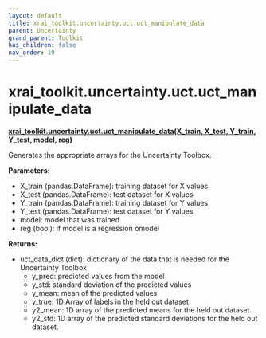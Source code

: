 ```yaml
---
layout: default
title: xrai_toolkit.uncertainty.uct.uct_manipulate_data
parent: Uncertainty
grand_parent: Toolkit
has_children: false
nav_order: 19
---
```


# xrai_toolkit.uncertainty.uct.uct_manipulate_data
**[xrai_toolkit.uncertainty.uct.uct_manipulate_data(X_train, X_test, Y_train, Y_test, model, reg)](https://github.com/gaberamolete/xrai_toolkit/blob/main/uncertainty/calibration.py)**


Generates the appropriate arrays for the Uncertainty Toolbox.


**Parameters:**
- X_train (pandas.DataFrame): training dataset for X values
- X_test (pandas.DataFrame): test dataset for X values
- Y_train (pandas.DataFrame): training dataset for Y values
- Y_test (pandas.DataFrame): test dataset for Y values
- model: model that was trained
- reg (bool): if model is a regression omodel

**Returns:**
- uct_data_dict (dict): dictionary of the data that is needed for the Uncertainty Toolbox
    - y_pred: predicted values from the model
    - y_std: standard deviation of the predicted values
    - y_mean: mean of the predicted values
    - y_true: 1D Array of labels in the held out dataset
    - y2_mean: 1D array of the predicted means for the held out dataset.
    - y2_std: 1D array of the predicted standard deviations for the held out dataset.

